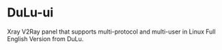 # DuLu-ui
Xray V2Ray panel that supports multi-protocol and multi-user in Linux Full English Version from DuLu.
